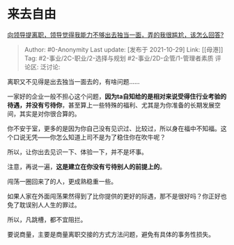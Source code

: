 # 来去自由
[向领导提离职，领导觉得我能力不够出去独当一面，弄的我很尴尬，该怎么回答?](https://www.zhihu.com/question/452663695/answer/2194656653)

> Author: #0-Anonymity
> Last update: [发布于 2021-10-29]
> Link: [[母港]]
> Tag: #2-事业/2C-职业/2-选择与规划 #2-事业/2D-企管/1-管理者素质
> 评论区:
> 泛讨论:

离职又不见得是出去独当一面去的，有啥问题……

一家好的企业一般不担心这个问题，**因为ta自知给的是相对来说受得住行业考验的待遇，并没有亏待你**，甚至算上一些特殊的福利、尤其是为你准备的长期发展空间，其实是对你很合算的。

你不安于室，更多的是因为你自己没有见识过、比较过，所以身在福中不知福。这个口说无凭——你怎么知道上司不是为了稳住你在吹牛呢？

所以，让你出去见识一下、体验一下，并不是坏事。

注意，再说一遍，**这是建立在你没有亏待别人的前提上的**。

闯荡一圈回来了的人，更成熟稳重一些。

如果人家在外面闯荡果然得到了比你提供的更好的际遇，那不是很好吗？你正好也免了耽误别人人生的罪过。

所以，凡跳槽，都不宜阻拦。

要说商量，主要是商量离职交接的方式方法问题，避免有具体的事务性损失。
